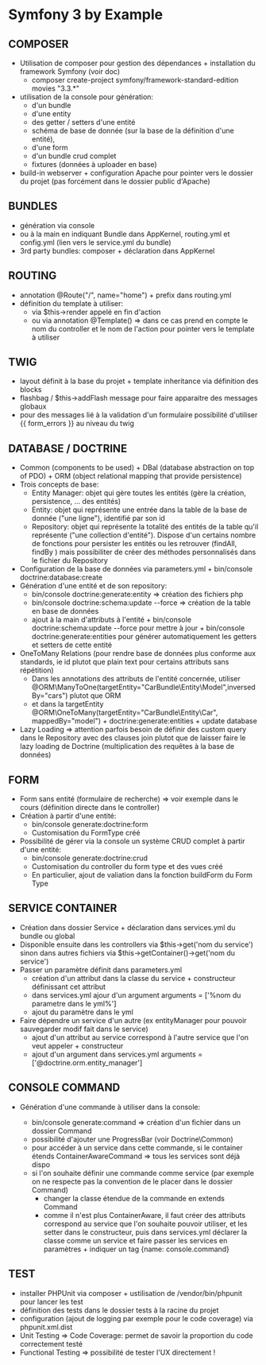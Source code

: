 # Symfony 3 by Example

## COMPOSER

* Utilisation de composer pour gestion des dépendances + installation du framework Symfony (voir doc)
  * composer create-project symfony/framework-standard-edition movies "3.3.\*"
* utilisation de la console pour génération:
  * d'un bundle
  * d'une entity
  * des getter / setters d'une entité
  * schéma de base de donnée (sur la base de la définition d'une entité),
  * d'une form
  * d'un bundle crud complet
  * fixtures (données à uploader en base)
* build-in webserver + configuration Apache pour pointer vers le dossier du projet (pas forcément dans le dossier public d'Apache)

## BUNDLES

* génération via console
* ou à la main en indiquant Bundle dans AppKernel, routing.yml et config.yml (lien vers le service.yml du bundle)
* 3rd party bundles: composer + déclaration dans AppKernel

## ROUTING

* annotation @Route("/", name="home") + prefix dans routing.yml
* définition du template à utiliser:
  * via $this->render appelé en fin d'action
  * ou via annotation @Template() => dans ce cas prend en compte le nom du controller et le nom de l'action pour pointer vers le template à utiliser

## TWIG

* layout définit à la base du projet + template inheritance via définition des blocks
* flashbag / $this->addFlash message pour faire apparaitre des messages globaux
* pour des messages lié à la validation d'un formulaire possibilité d'utiliser {{ form_errors }} au niveau du twig

## DATABASE / DOCTRINE

* Common (components to be used) + DBal (database abstraction on top of PDO) + ORM (object relational mapping that provide persistence)
* Trois concepts de base:
  * Entity Manager: objet qui gère toutes les entités (gère la création, persistence, ... des entités)
  * Entity: objet qui représente une entrée dans la table de la base de donnée ("une ligne"), identifié par son id
  * Repository: objet qui représente la totalité des entités de la table qu'il représente ("une collection d'entité"). Dispose d'un certains nombre de fonctions pour persister les entités ou les retrouver (findAll, findBy ) mais possibiliter de créer des méthodes personnalisés dans le fichier du Repository
* Configuration de la base de données via parameters.yml + bin/console doctrine:database:create
* Génération d'une entité et de son repository:
  * bin/console doctrine:generate:entity => création des fichiers php
  * bin/console doctrine:schema:update --force => création de la table en base de données
  * ajout à la main d'attributs à l'entité + bin/console doctrine:schema:update --force pour mettre à jour + bin/console doctrine:generate:entities pour générer automatiquement les getters et setters de cette entité
* OneToMany Relations (pour rendre base de données plus conforme aux standards, ie id plutot que plain text pour certains attributs sans répétition)
  * Dans les annotations des attributs de l'entité concernée, utiliser @ORM\ManyToOne(targetEntity="CarBundle\Entity\Model",inversedBy="cars") plutot que ORM
  * et dans la targetEntity @ORM\OneToMany(targetEntity="CarBundle\Entity\Car", mappedBy="model") + doctrine:generate:entities + update database
* Lazy Loading => attention parfois besoin de définir des custom query dans le Repository avec des clauses join plutot que de laisser faire le lazy loading de Doctrine (multiplication des requêtes à la base de données)

## FORM

* Form sans entité (formulaire de recherche) => voir exemple dans le cours (définition directe dans le controller)
* Création à partir d'une entité:
  * bin/console generate:doctrine:form
  * Customisation du FormType créé
* Possibilité de gérer via la console un système CRUD complet à partir d'une entité:
  * bin/console generate:doctrine:crud
  * Customisation du controller du form type et des vues créé
  * En particulier, ajout de valiation dans la fonction buildForm du Form Type

## SERVICE CONTAINER

* Création dans dossier Service + déclaration dans services.yml du bundle ou global
* Disponible ensuite dans les controllers via $this->get('nom du service') sinon dans autres fichiers via $this->getContainer()->get('nom du service')
* Passer un paramètre définit dans parameters.yml
  * création d'un attribut dans la classe du service + constructeur définissant cet attribut
  * dans services.yml ajour d'un argument arguments = ['%nom du parametre dans le yml%']
  * ajout du paramètre dans le yml
* Faire dépendre un service d'un autre (ex entityManager pour pouvoir sauvegarder modif fait dans le service)
  * ajout d'un attribut au service correspond à l'autre service que l'on veut appeler + constructeur
  * ajout d'un argument dans services.yml arguments = ['@doctrine.orm.entity_manager']

## CONSOLE COMMAND

* Génération d'une commande à utiliser dans la console:

  * bin/console generate:command => création d'un fichier dans un dossier Command
  * possibilité d'ajouter une ProgressBar (voir Doctrine\Common)
  * pour accéder à un service dans cette commande, si le container étends ContainerAwareCommand => tous les services sont déjà dispo
  * si l'on souhaite définir une commande comme service (par exemple on ne respecte pas la convention de le placer dans le dossier Command)
    * changer la classe étendue de la commande en extends Command
    * comme il n'est plus ContainerAware, il faut créer des attributs correspond au service que l'on souhaite pouvoir utiliser, et les setter dans le constructeur, puis dans services.yml déclarer la classe comme un service et faire passer les services en paramètres + indiquer un tag {name: console.command}

## TEST

* installer PHPUnit via composer + ustilisation de /vendor/bin/phpunit pour lancer les test
* définition des tests dans le dossier tests à la racine du projet
* configuration (ajout de logging par exemple pour le code coverage) via phpunit.xml.dist
* Unit Testing => Code Coverage: permet de savoir la proportion du code correctement testé
* Functional Testing => possibilité de tester l'UX directement !
